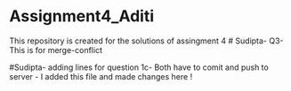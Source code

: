 # Assignment4_Aditi
This repository is  created for the solutions of assingment 4 # Sudipta- Q3- This is for merge-conflict 

#Sudipta- adding lines for question 1c- Both have to comit and push to server - I added this file and made changes here !
